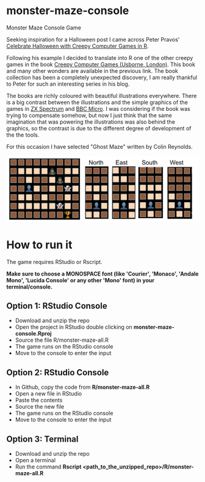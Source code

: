 # monster-maze-console
Monster Maze Console Game


Seeking inspiration for a Halloween post I came across Peter Pravos' [Celebrate Halloween with Creepy Computer Games in R](https://lucidmanager.org/data-science/creepy-computer-games-in-r/).

Following his example I decided to translate into R one of the other creepy games in the book [Creepy Computer Games (Usborne, London)](https://usborne.com/gb/books/computer-and-coding-books). This book and many other wonders are available in the previous link. 
The book collection has been a completely unexpected discovery, I am really thankful to Peter for such an interesting series in his blog.

The books are richly coloured with beautiful illustrations everywhere. There is a big contrast between the illustrations and the simple graphics of the games in [ZX Spectrum](https://en.wikipedia.org/wiki/ZX_Spectrum) and [BBC Micro](https://en.wikipedia.org/wiki/BBC_Micro). I was considering if the book was trying to compensate somehow, but now I just think that the same imagination that was powering the illustrations was also behind the graphics, so the  contrast is due to the different degree of development of the the tools. 


For this occasion I have selected "Ghost Maze" written by Colin Reynolds.


![Example player's view](example_players_view.png)

# How to run it

The game requires RStudio or Rscript.


**Make sure to choose a MONOSPACE font (like 'Courier', 'Monaco', 'Andale Mono', 'Lucida Console' or any other 'Mono' font) in your terminal/console.**


## Option 1: RStudio Console

* Download and unzip the repo
* Open the project in RStudio double clicking on **monster-maze-console.Rproj**
* Source the file R/monster-maze-all.R
* The game runs on the RStudio console
* Move to the console to enter the input
 
## Option 2: RStudio Console

* In Github, copy the code from **R/monster-maze-all.R**
* Open a new file in RStudio
* Paste the contents
* Source the new file
* The game runs on the RStudio console
* Move to the console to enter the input

## Option 3: Terminal
* Download and unzip the repo
* Open a terminal
* Run the command **Rscript \<path_to_the_unzipped_repo\>/R/monster-maze-all.R**




